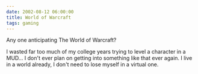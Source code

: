 ```yaml
---
date: 2002-08-12 06:00:00
title: World of Warcraft
tags: gaming
---
```


Any one anticipating The World of Warcraft?

I wasted far too much of my college years trying to level a character in a MUD... I don't ever plan on getting into something like that ever again. I live in a world already, I don't need to lose myself in a virtual one.